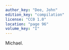 ```yaml
---
author_key: "Dee, John"
edition_key: "compilation"
license: "CC0 1.0"
location: "page 96"
volume_key: "I"
---
```

Michael.
